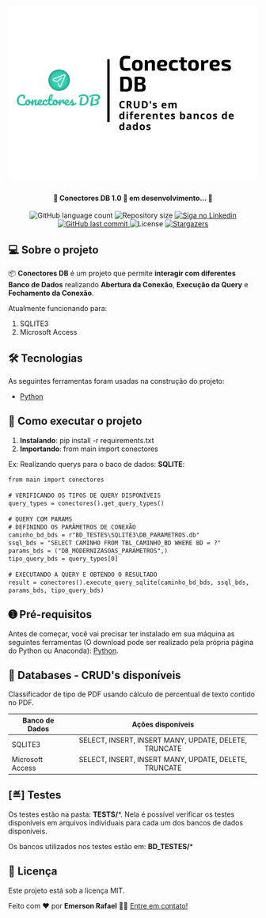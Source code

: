 


<h1 align="center">
    <img alt="Conectores DB" title="#ConectoresDB" src="./assets/banner.png" />
</h1>

<h4 align="center"> 
	🚧 Conectores DB 1.0 🚀 em desenvolvimento... 🚧
</h4>

<p align="center">
  <img alt="GitHub language count" src="https://img.shields.io/github/languages/count/emersonrafaels/conectores_db?color=%2304D361">

  <img alt="Repository size" src="https://img.shields.io/github/repo-size/emersonrafaels/conectores_db">

  	
  <a href="https://www.linkedin.com/in/emerson-rafael/">
    <img alt="Siga no Linkedin" src="https://img.shields.io/badge/LinkedIn-0077B5?style=for-the-badge&logo=linkedin&logoColor=white">
  </a>
	
  
  <a href="https://github.com/emersonrafaels/conectores_db/commits/main">
    <img alt="GitHub last commit" src="https://img.shields.io/github/last-commit/emersonrafaels/deep_check_orientation">
  </a>

  <img alt="License" src="https://img.shields.io/badge/license-MIT-brightgreen">
   <a href="https://github.com/emersonrafaels/conectores_db/stargazers">
    <img alt="Stargazers" src="https://img.shields.io/github/stars/emersonrafaels/deep_check_orientation?style=social">
  </a>
</p>


## 💻 Sobre o projeto

📦 **Conectores DB** é um projeto que permite **interagir com diferentes Banco de Dados** realizando **Abertura da Conexão**, **Execução da Query** e **Fechamento da Conexão**.

Atualmente funcionando para:

 1. SQLITE3
 2. Microsoft Access

## 🛠  Tecnologias

As seguintes ferramentas foram usadas na construção do projeto:

- [Python]

## 🚀 Como executar o projeto

1. **Instalando**: pip install -r requirements.txt
2. **Importando**: from main import conectores

Ex: Realizando querys para o baco de dados: **SQLITE**:

    from main import conectores
    
    # VERIFICANDO OS TIPOS DE QUERY DISPONÍVEIS  
	query_types = conectores().get_query_types()
	
	# QUERY COM PARAMS
	# DEFININDO OS PARÂMETROS DE CONEXÃO  
	caminho_bd_bds = r"BD_TESTES\SQLITE3\DB_PARAMETROS.db"  
	ssql_bds = "SELECT CAMINHO FROM TBL_CAMINHO_BD WHERE BD = ?"  
	params_bds = ("DB_MODERNIZASOAS_PARAMETROS",)  
	tipo_query_bds = query_types[0]  
  
	# EXECUTANDO A QUERY E OBTENDO O RESULTADO  
	result = conectores().execute_query_sqlite(caminho_bd_bds, ssql_bds, params_bds, tipo_query_bds)  
	


## ➊ Pré-requisitos

Antes de começar, você vai precisar ter instalado em sua máquina as seguintes ferramentas (O download pode ser realizado pela própria página do Python ou Anaconda):
[Python](https://www.anaconda.com/products/individual).

## 💾 Databases - CRUD's disponíveis
Classificador de tipo de PDF usando cálculo de percentual de texto contido no PDF.

| Banco de Dados        | Ações disponíveis 
| ------------- |:--------------------:|
| SQLITE3| SELECT, INSERT, INSERT MANY, UPDATE, DELETE, TRUNCATE  |
| Microsoft Access | SELECT, INSERT, INSERT MANY, UPDATE, DELETE, TRUNCATE  |

## [≝] Testes
Os testes estão na pasta: **TESTS/***.
Nela é possível verificar os testes disponíveis em arquivos individuais para cada um dos bancos de dados disponíveis.

Os bancos utilizados nos testes estão em: **BD_TESTES/***

## 📝 Licença

Este projeto está sob a licença MIT.

Feito com ❤️ por **Emerson Rafael** 👋🏽 [Entre em contato!](https://www.linkedin.com/in/emerson-rafael/)

[Python]: https://www.python.org/downloads/